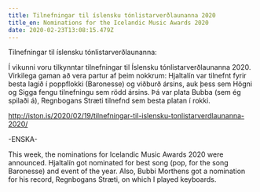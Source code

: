 ```yaml
---
title: Tilnefningar til íslensku tónlistarverðlaunanna 2020
title_en: Nominations for the Icelandic Music Awards 2020
date: 2020-02-23T13:08:15.479Z
---
```

Tilnefningar til íslensku tónlistarverðlaunanna:

Í vikunni voru tilkynntar tilnefningar til Íslensku tónlistarverðlaunanna 2020. Virkilega gaman að vera partur af þeim nokkrum: Hjaltalín var tilnefnt fyrir besta lagið í poppflokki (Baronesse) og viðburð ársins, auk þess sem Högni og Sigga fengu tilnefningu sem rödd ársins. Þá var plata Bubba (sem ég spilaði á), Regnbogans Stræti tilnefnd sem besta platan í rokki.

<http://iston.is/2020/02/19/tilnefningar-til-islensku-tonlistarverdlaunanna-2020/>

\-ENSKA-

This week, the nominations for Icelandic Music Awards 2020 were announced. Hjaltalín got nominated for best song (pop, for the song Baronesse) and event of the year. Also, Bubbi Morthens got a nomination for his record, Regnbogans Stræti, on which I played keyboards.
